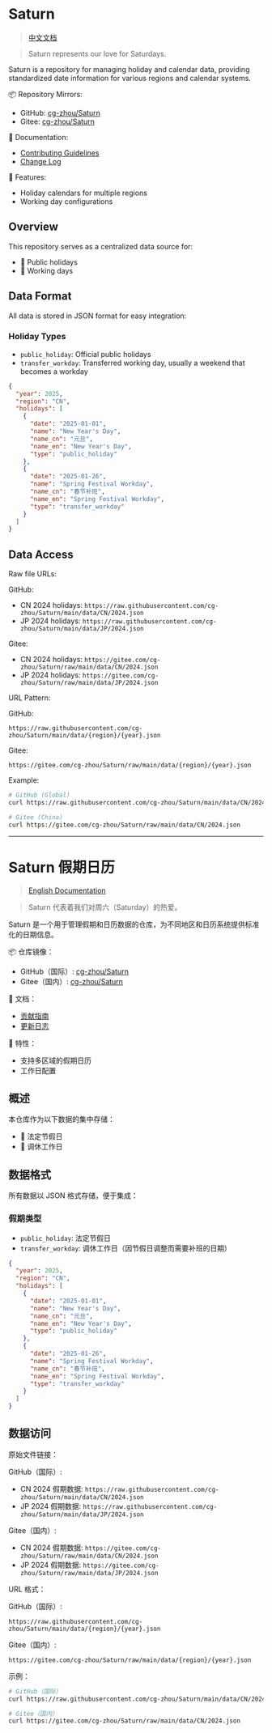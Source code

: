 # Saturn

> [中文文档](#saturn-假期日历)

> Saturn represents our love for Saturdays.

Saturn is a repository for managing holiday and calendar data, providing standardized date information for various regions and calendar systems.

📦 Repository Mirrors:
- GitHub: [cg-zhou/Saturn](https://github.com/cg-zhou/Saturn)
- Gitee: [cg-zhou/Saturn](https://gitee.com/cg-zhou/Saturn)

📝 Documentation:
- [Contributing Guidelines](CONTRIBUTING.md)
- [Change Log](CHANGELOG.md)

🌟 Features:
- Holiday calendars for multiple regions
- Working day configurations

## Overview

This repository serves as a centralized data source for:
- 📅 Public holidays
- 🏢 Working days

## Data Format

All data is stored in JSON format for easy integration:

### Holiday Types
- `public_holiday`: Official public holidays
- `transfer_workday`: Transferred working day, usually a weekend that becomes a workday

``` json
{
  "year": 2025,
  "region": "CN",
  "holidays": [
    {
      "date": "2025-01-01",
      "name": "New Year's Day",
      "name_cn": "元旦",
      "name_en": "New Year's Day",
      "type": "public_holiday"
    },
    {
      "date": "2025-01-26",
      "name": "Spring Festival Workday",
      "name_cn": "春节补班",
      "name_en": "Spring Festival Workday",
      "type": "transfer_workday"
    }
  ]
}
```

## Data Access

Raw file URLs:

GitHub:
- CN 2024 holidays: `https://raw.githubusercontent.com/cg-zhou/Saturn/main/data/CN/2024.json`
- JP 2024 holidays: `https://raw.githubusercontent.com/cg-zhou/Saturn/main/data/JP/2024.json`

Gitee:
- CN 2024 holidays: `https://gitee.com/cg-zhou/Saturn/raw/main/data/CN/2024.json`
- JP 2024 holidays: `https://gitee.com/cg-zhou/Saturn/raw/main/data/JP/2024.json`

URL Pattern:

GitHub:
```
https://raw.githubusercontent.com/cg-zhou/Saturn/main/data/{region}/{year}.json
```

Gitee:
```
https://gitee.com/cg-zhou/Saturn/raw/main/data/{region}/{year}.json
```

Example:
```bash
# GitHub (Global)
curl https://raw.githubusercontent.com/cg-zhou/Saturn/main/data/CN/2024.json

# Gitee (China)
curl https://gitee.com/cg-zhou/Saturn/raw/main/data/CN/2024.json
```

---

# Saturn 假期日历

> [English Documentation](#saturn)

> Saturn 代表着我们对周六（Saturday）的热爱。

Saturn 是一个用于管理假期和日历数据的仓库，为不同地区和日历系统提供标准化的日期信息。

📦 仓库镜像：
- GitHub（国际）: [cg-zhou/Saturn](https://github.com/cg-zhou/Saturn)
- Gitee（国内）: [cg-zhou/Saturn](https://gitee.com/cg-zhou/Saturn)

📝 文档：
- [贡献指南](CONTRIBUTING.md)
- [更新日志](CHANGELOG.md)

🌟 特性：
- 支持多区域的假期日历
- 工作日配置

## 概述

本仓库作为以下数据的集中存储：
- 📅 法定节假日
- 🏢 调休工作日

## 数据格式

所有数据以 JSON 格式存储，便于集成：

### 假期类型
- `public_holiday`: 法定节假日
- `transfer_workday`: 调休工作日（因节假日调整而需要补班的日期）

``` json
{
  "year": 2025,
  "region": "CN",
  "holidays": [
    {
      "date": "2025-01-01",
      "name": "New Year's Day",
      "name_cn": "元旦",
      "name_en": "New Year's Day",
      "type": "public_holiday"
    },
    {
      "date": "2025-01-26",
      "name": "Spring Festival Workday",
      "name_cn": "春节补班",
      "name_en": "Spring Festival Workday",
      "type": "transfer_workday"
    }
  ]
}
```

## 数据访问

原始文件链接：

GitHub（国际）:
- CN 2024 假期数据: `https://raw.githubusercontent.com/cg-zhou/Saturn/main/data/CN/2024.json`
- JP 2024 假期数据: `https://raw.githubusercontent.com/cg-zhou/Saturn/main/data/JP/2024.json`

Gitee（国内）:
- CN 2024 假期数据: `https://gitee.com/cg-zhou/Saturn/raw/main/data/CN/2024.json`
- JP 2024 假期数据: `https://gitee.com/cg-zhou/Saturn/raw/main/data/JP/2024.json`

URL 格式：

GitHub（国际）:
```
https://raw.githubusercontent.com/cg-zhou/Saturn/main/data/{region}/{year}.json
```

Gitee（国内）:
```
https://gitee.com/cg-zhou/Saturn/raw/main/data/{region}/{year}.json
```

示例：
```bash
# GitHub（国际）
curl https://raw.githubusercontent.com/cg-zhou/Saturn/main/data/CN/2024.json

# Gitee（国内）
curl https://gitee.com/cg-zhou/Saturn/raw/main/data/CN/2024.json
```
